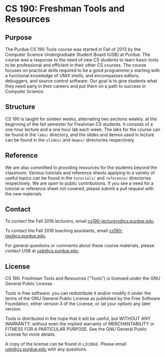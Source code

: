 CS 190: Freshman Tools and Resources
====================================

## Purpose

The Purdue CS 190 Tools course was started in Fall of 2013 by the Computer Science Undergraduate Student Board (USB) at Purdue. The course was a response to the need of new CS students to learn basic tools to be professional and efficient in their other CS courses. The course focuses on practical skills required to be a good programmer,s starting with a functional knowledge of UNIX
shells, and encompasses editors, debuggers, and source control software. Our goal is to give students what they need early in their careers and put them on a path to success in Computer Science.

## Structure

CS 190 is taught for sixteen weeks, alternating two sections weekly. at the beginning of the fall semester for Freshman CS students. It consists of a one hour lecture and a one hour lab each week. The labs for the course can be found in the `labs/` directory, and the slides and demos used in lecture can be found in the `slides/` and `demos/` directories respectively.

## Reference

We are also committed to providing resources for the students beyond
the classroom. Various tutorials and reference sheets applying to a
variety of useful topics can be found in the `tutorials/` and `reference/` directories respectively. We are open to public contributions. If you see a need for a tutorial or reference sheet not covered, please submit a pull request with the new materials.

## Contact

To contact the Fall 2016 lecturers, email cs190-lecturers@cs.purdue.edu.

To contact the Fall 2016 teaching assistants, email cs190-tas@cs.purdue.edu.

For general questions or comments about these course materials, please contact USB at usb@cs.purdue.edu.

## License

CS 190: Freshman Tools and Resources ("Tools") is licensed under the
GNU General Public License.

Tools is free software: you can redistribute it and/or modify
it under the terms of the GNU General Public License as published by
the Free Software Foundation, either version 3 of the License, or
(at your option) any later version.

Tools is distributed in the hope that it will be useful,
but WITHOUT ANY WARRANTY; without even the implied warranty of
MERCHANTABILITY or FITNESS FOR A PARTICULAR PURPOSE.  See the
GNU General Public License for more details.

A copy of the license can be found in `LICENSE`. Please email
usb@cs.purdue.edu with any questions.
